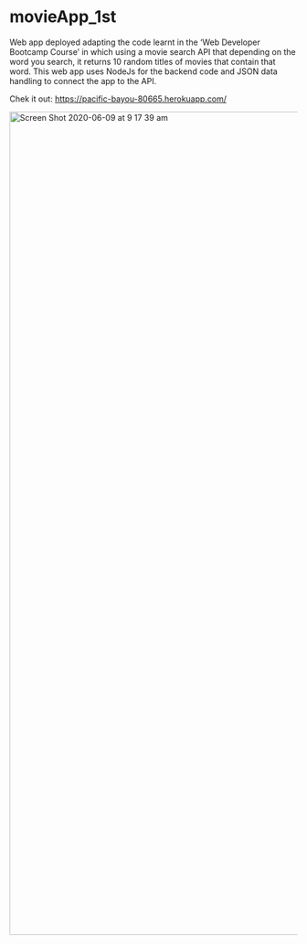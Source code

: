 # movieApp_1st



Web app deployed adapting the code learnt in the ‘Web Developer Bootcamp Course’ in which using a movie search API that depending on the word you search, it returns 10 random titles of movies that contain that word. This web app uses NodeJs for the backend code and JSON data handling to connect the app to the API.


Chek it out: https://pacific-bayou-80665.herokuapp.com/




<img width="1440" alt="Screen Shot 2020-06-09 at 9 17 39 am" src="https://user-images.githubusercontent.com/53241664/84089521-84b89f00-aa32-11ea-96f7-b97246730072.png">

